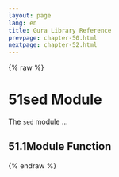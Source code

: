 ```yaml
---
layout: page
lang: en
title: Gura Library Reference
prevpage: chapter-50.html
nextpage: chapter-52.html
---
```

{% raw %}
<h1><span class="caption-index-1">51</span><a name="anchor-51"></a>sed Module</h1>
<p>
The <code>sed</code> module ...
</p>
<h2><span class="caption-index-2">51.1</span><a name="anchor-51-1"></a>Module Function</h2>
<p />

{% endraw %}
